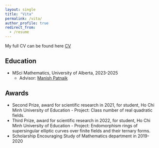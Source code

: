 ```yaml
---
layout: single
title: "Vita"
permalink: /vita/
author_profile: true
redirect_from:
  - /resume
---
```


My full CV can be found here [CV](https://drive.google.com/file/d/1T3_uYUlHhXMQt87anC3yXYOn4Jql8lMF/view?usp=sharing)

## Education
* MSci Mathematics, University of Alberta, 2023-2025
  * Advisor: [Manish Patnaik](https://sites.ualberta.ca/~patnaik/)

## Awards
  * Second Prize, award for scientific research in 2021, for student, Ho Chi Minh University of Education - Project: Class number of real quadratic fields.
  * Third Prize, award for scientific research in 2022, for student, Ho Chi Minh University of Education - Project: Endomorphism rings of supersingular elliptic curves over finite fields and their ternary forms.
  * Scholarship Encouraging Study of Mathematics department in 2019-2020
 
